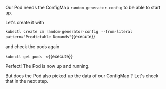 Our Pod needs the ConfigMap `random-generator-config` to be able to start up.

Let's create it with

`kubectl create cm random-generator-config --from-literal pattern="Predictable Demands"`{{execute}}

and check the pods again

`kubectl get pods -w`{{execute}}

Perfect! The Pod is now up and running.

But does the Pod also picked up the data of our ConfigMap ? Let's check that
in the next step.

